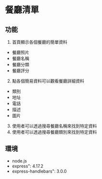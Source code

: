 # 餐廳清單

## 功能
1. 首頁顯示各個餐廳的簡單資料
 - 餐廳照片
 - 餐廳名稱
 - 餐廳分類
 - 餐廳評分
2. 點各個簡易資料可以觀看餐廳詳細資料
 - 類別
 - 地址
 - 電話
 - 描述
 - 圖片
3. 使用者可以透過搜尋餐廳名稱來找到特定資料
4. 使用者可以透過搜尋餐廳類別來找到特定資料
## 環境
 - node.js
 - express": 4.17.2
 - express-handlebars": 3.0.0
